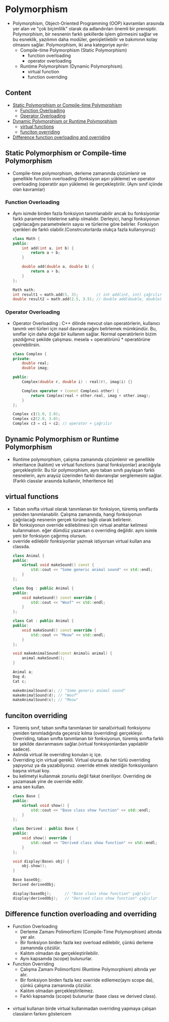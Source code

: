 # Polymorphism
- Polymorphism, Object-Oriented Programming (OOP) kavramları arasında yer alan ve "çok biçimlilik" olarak da adlandırılan önemli bir prensiptir. Polymorphism, bir nesnenin farklı şekillerde işlem görmesini sağlar ve bu esneklik, yazılımın daha modüler, genişletilebilir ve bakımının kolay olmasını sağlar. Polymorphism, iki ana kategoriye ayrılır: 
    - Compile-time Polymorphism (Static Polymorphism)
        - function overloading
        - operator overloading
    - Runtime Polymorphism (Dynamic Polymorphism).
        - virtual function 
        - function overriding

## Content
- [Static Polymorphism or Compile-time Polymorphism](#static-polymorphism-or-compile-time-polymorphism)
    - [Function Overloading](#function-overloading)
    - [Operator Overloading](#operator-overloading )
- [Dynamic Polymorphism or Runtime Polymorphism](#dynamic-polymorphism-or-runtime-polymorphism)
    - [virtual functions](#virtual-functions)
    - [funciton overriding](#funciton-overriding)
- [Difference function overloading and overriding](#difference-function-overloading-and-overriding)

## Static Polymorphism or Compile-time Polymorphism
- Compile-time polymorphism, derleme zamanında çözümlenir ve genellikle function overloading (fonksiyon aşırı yükleme) ve operator overloading (operatör aşırı yükleme) ile gerçekleştirilir. (Aynı sınıf içiinde olan kavramlar)

### Function Overloading
- Aynı isimde birden fazla fonksiyon tanımlanabilir ancak bu fonksiyonlar farklı parametre listelerine sahip olmalıdır. Derleyici, hangi fonksiyonun çağrılacağını parametrelerin sayısı ve türlerine göre belirler. Fonksiyon içerikleri de farklı olabilir.(Constrcutorlarda olukça fazla kullanıyoruz)

    ```cpp
    class Math {
    public:
        int add(int a, int b) {
            return a + b;
        }

        double add(double a, double b) {
            return a + b;
        }
    };

    Math math;
    int result1 = math.add(5, 3);        // int add(int, int) çağrılır
    double result2 = math.add(2.5, 3.5); // double add(double, double) çağrılır
    ```

### Operator Overloading
- Operator Overloading : C++ dilinde mevcut olan operatörlerin, kullanıcı tanımlı veri türleri için nasıl davranacağını belirlemek mümkündür. Bu, sınıflar için daha doğal bir kullanım sağlar. Normal operatörlerin bizim yazdığımız şekilde çalışması. mesela + operatörünü * operatörüne çevirebilirsin.
    ```cpp
    class Complex {
    private:
        double real;
        double imag;

    public:
        Complex(double r, double i) : real(r), imag(i) {}

        Complex operator + (const Complex& other) {
            return Complex(real + other.real, imag + other.imag);
        }
    };

    Complex c1(1.0, 2.0);
    Complex c2(2.0, 3.0);
    Complex c3 = c1 + c2; // operator + çağrılır
    ```
## Dynamic Polymorphism or Runtime Polymorphism
- Runtime polymorphism, çalışma zamanında çözümlenir ve genellikle inheritance (kalıtım) ve virtual functions (sanal fonksiyonlar) aracılığıyla gerçekleştirilir. Bu tür polymorphism, aynı taban sınıfı paylaşan farklı nesnelerin, aynı arayüz üzerinden farklı davranışlar sergilemesini sağlar. (Farklı classlar arasında kullanılır, Inheritence ile)

## virtual functions
- Taban sınıfta virtual olarak tanımlanan bir fonksiyon, türemiş sınıflarda yeniden tanımlanabilir. Çalışma zamanında, hangi fonksiyonun çağrılacağı nesnenin gerçek türüne bağlı olarak belirlenir. 
- Bir fonksiyonun override edilebilmesi için virtual anahtar kelimesi kullanmalısın. eğer dümdüz yazarsan o overriding değildir. aynı isimle yeni bir fonksiyon çağırmış olursun.
- override edilebilir fonksiyonlar yazmak istiyorsan virtual kullan ana classda.
    ```cpp
    class Animal {
    public:
        virtual void makeSound() const {
            std::cout << "Some generic animal sound" << std::endl;
        }
    };

    class Dog : public Animal {
    public:
        void makeSound() const override {
            std::cout << "Woof" << std::endl;
        }
    };

    class Cat : public Animal {
    public:
        void makeSound() const override {
            std::cout << "Meow" << std::endl;
        }
    };

    void makeAnimalSound(const Animal& animal) {
        animal.makeSound();
    }

    Animal a;
    Dog d;
    Cat c;

    makeAnimalSound(a); // "Some generic animal sound"
    makeAnimalSound(d); // "Woof"
    makeAnimalSound(c); // "Meow"
    ```
## funciton overriding
- Türemiş sınıf, taban sınıfta tanımlanan bir sanal(virtual) fonksiyonu yeniden tanımladığında geçersiz kılma (overriding) gerçekleşir. Overriding, taban sınıfta tanımlanan bir fonksiyonun, türemiş sınıfta farklı bir şekilde davranmasını sağlar.(virtual fonksiyonlardan yapılabilir sadece). 
- Aslında virtual ile overriding konuları iç içe. 
- Overriding için virtual gerekli. Virtual olursa da her türlü overriding yapıyoruz ya da yazabiliyoruz. override etmek istediğin fonksiyonların başına virtual koy. 
- bu kelimetyi kullanmak zorunlu değil fakat öneriliyor. Overriding de yazamasak yine de override edilir.
- ama sen kullan.
    ```cpp
    class Base {
    public:
        virtual void show() {
            std::cout << "Base class show function" << std::endl;
        }
    };

    class Derived : public Base {
    public:
        void show() override {
            std::cout << "Derived class show function" << std::endl;
        }
    };

    void display(Base& obj) {
        obj.show();
    }

    Base baseObj;
    Derived derivedObj;

    display(baseObj);      // "Base class show function" çağrılır
    display(derivedObj);   // "Derived class show function" çağrılır
    ```

## Difference function overloading and overriding
- Function Overloading
    - Derleme Zamanı Polimorfizmi (Compile-Time Polymorphism) altında yer alır.
    - Bir fonksiyon birden fazla kez overload edilebilir, çünkü derleme zamanında çözülür.
    - Kalıtım olmadan da gerçekleştirilebilir.
    - Aynı kapsamda (scope) bulunurlar.
- Function Overriding
    - Çalışma Zamanı Polimorfizmi (Runtime Polymorphism) altında yer alır.
    - Bir fonksiyon birden fazla kez override edilemez(aynı scope da), çünkü çalışma zamanında çözülür.
    - Kalıtım olmadan gerçekleştirilemez.
    - Farklı kapsamda (scope) bulunurlar (base class ve derived class).

###
- virtual kullanan birde virtual kullanmadan overriding yapmaya çalışan classların farkını göstericem